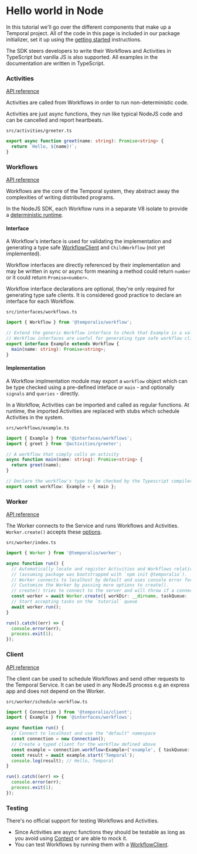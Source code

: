 # Hello world in Node

In this tutorial we'll go over the different components that make up a Temporal project.
All of the code in this page is included in our package initializer, set it up using the [getting started](/docs/node/getting-started) instructions.

The SDK steers developers to write their Workflows and Activities in TypeScript but vanilla JS is also supported. All examples in the documentation are written in TypeScript.

### Activities

[API reference](https://nodejs.temporal.io/api/modules/activity)

Activities are called from Workflows in order to run non-deterministic code.

Activities are just async functions, they run like typical NodeJS code and can be cancelled and report heartbeats.

`src/activities/greeter.ts`

<!--SNIPSTART nodejs-hello-activity {"enable_source_link": false}-->
```ts
export async function greet(name: string): Promise<string> {
  return `Hello, ${name}!`;
}
```
<!--SNIPEND-->

### Workflows

[API reference](https://nodejs.temporal.io/api/modules/workflow)

Workflows are the core of the Temporal system, they abstract away the complexities of writing distributed programs.

In the NodeJS SDK, each Workflow runs in a separate V8 isolate to provide a [deterministic runtime](./determinism).

#### Interface

A Workflow's interface is used for validating the implementation and generating a type safe [WorkflowClient](https://nodejs.temporal.io/api/interfaces/client.workflowclient) and `ChildWorkflow` (not yet implemented).

Workflow interfaces are directly referenced by their implementation and may be written in sync or async form meaning a method could return `number` or it could return `Promise<number>`.

Workflow interface declarations are optional, they're only required for generating type safe clients. It is considered good practice to declare an interface for each Workflow.

`src/interfaces/workflows.ts`

<!--SNIPSTART nodejs-hello-workflow-interface {"enable_source_link": false}-->
```ts
import { Workflow } from '@temporalio/workflow';

// Extend the generic Workflow interface to check that Example is a valid workflow interface
// Workflow interfaces are useful for generating type safe workflow clients
export interface Example extends Workflow {
  main(name: string): Promise<string>;
}
```
<!--SNIPEND-->

#### Implementation

A Workflow implmentation module may export a `workflow` object which can be type checked using a pre-defined inteface or `main` - and optionally `signals` and `queries` - directly.

In a Workflow, Activities can be imported and called as regular functions. At runtime, the imported Activities are replaced with stubs which schedule Activities in the system.

`src/workflows/example.ts`

<!--SNIPSTART nodejs-hello-workflow {"enable_source_link": false}-->
```ts
import { Example } from '@interfaces/workflows';
import { greet } from '@activities/greeter';

// A workflow that simply calls an activity
async function main(name: string): Promise<string> {
  return greet(name);
}

// Declare the workflow's type to be checked by the Typescript compiler
export const workflow: Example = { main };
```
<!--SNIPEND-->

### Worker

[API reference](https://nodejs.temporal.io/api/modules/worker)

The Worker connects to the Service and runs Workflows and Activities.
`Worker.create()` accepts these [options](https://nodejs.temporal.io/api/interfaces/worker.workeroptions).

`src/worker/index.ts`

<!--SNIPSTART nodejs-hello-worker {"enable_source_link": false}-->
```ts
import { Worker } from '@temporalio/worker';

async function run() {
  // Automatically locate and register Activities and Workflows relative to __dirname
  // (assuming package was bootstrapped with `npm init @temporalio`).
  // Worker connects to localhost by default and uses console error for logging.
  // Customize the Worker by passing more options to create().
  // create() tries to connect to the server and will throw if a connection could not be established.
  const worker = await Worker.create({ workDir: __dirname, taskQueue: 'tutorial' });
  // Start accepting tasks on the `tutorial` queue
  await worker.run();
}

run().catch((err) => {
  console.error(err);
  process.exit(1);
});
```
<!--SNIPEND-->

### Client

[API reference](https://nodejs.temporal.io/api/modules/client)

The client can be used to schedule Workflows and send other requests to the Temporal Service.
It can be used in any NodeJS process e.g an express app and does not depend on the Worker.

`src/worker/schedule-workflow.ts`

<!--SNIPSTART nodejs-hello-client {"enable_source_link": false}-->
```ts
import { Connection } from '@temporalio/client';
import { Example } from '@interfaces/workflows';

async function run() {
  // Connect to localhost and use the "default" namespace
  const connection = new Connection();
  // Create a typed client for the workflow defined above
  const example = connection.workflow<Example>('example', { taskQueue: 'tutorial' });
  const result = await example.start('Temporal');
  console.log(result); // Hello, Temporal
}

run().catch((err) => {
  console.error(err);
  process.exit(1);
});
```
<!--SNIPEND-->

### Testing

There's no official support for testing Workflows and Activities.

- Since Activities are async functions they should be testable as long as you avoid using [Context](https://nodejs.temporal.io/api/classes/activity.context) or are able to mock it.
- You can test Workflows by running them with a [WorkflowClient](https://nodejs.temporal.io/api/interfaces/client.workflowclient).
